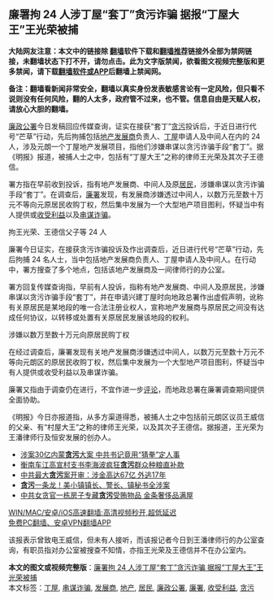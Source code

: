  <h2>廉署拘 24 人涉丁屋“套丁”贪污诈骗 据报“丁屋大王”王光荣被捕</h2> <p class="notice"><b>大陆网友注意：本文中的链接除 <a href="https://github.com/bannedbook/fanqiang" >翻墙</a>软件下载和<a href="https://github.com/killgcd/justmysocks/blob/master/README.md">翻墙推荐</a>链接外全部为禁网链接，未翻墙状态下打不开，请勿点击。此为文字版禁闻，欲看图文视频完整版和更多禁闻，请下载<a href="https://github.com/bannedbook/fanqiang">翻墙软件或APP</a>后翻墙上禁闻网。</p><p>备注：翻墙看新闻非常安全，翻墙以真实身份发表敏感言论有一定风险，但只看不说则没有任何风险，翻的人太多，政府管不过来，也不管。信息自由是天赋人权，请放心大胆的翻墙。</b></p>  <div class="entry">  <p><a href="https://www.bannedbook.org/bnews/tag/%e5%bb%89%e6%94%bf%e5%85%ac%e7%bd%b2/" class="st_tag internal_tag" rel="tag" title="标签 廉政公署 下的日志">廉政公署</a>今日发稿回应传媒查询，证实在接获“套丁”<a href="https://www.bannedbook.org/bnews/tag/%E8%B4%AA%E6%B1%A1/" class="st_tag internal_tag" rel="tag" title="标签 贪污 下的日志">贪污</a>投诉后，于近日进行代号“芒草”行动，先后拘捕包括<a href="https://www.bannedbook.org/bnews/tag/%e5%9c%b0%e4%ba%a7/" class="st_tag internal_tag" rel="tag" title="标签 地产 下的日志">地产</a><a href="https://www.bannedbook.org/bnews/tag/%E5%8F%91%E5%B1%95%E5%95%86/" class="st_tag internal_tag" rel="tag" title="标签 发展商 下的日志">发展商</a>负责人、<a href="https://www.bannedbook.org/bnews/tag/%E4%B8%81%E5%B1%8B/" class="st_tag internal_tag" rel="tag" title="标签 丁屋 下的日志">丁屋</a>申请人及中间人在内的 24 人，涉及元朗一个丁屋地产发展项目，指他们涉嫌串谋以贪污诈骗手段“套丁”。据《明报》报道，被捕人士之中，包括有“丁屋大王”之称的律师王光荣及其次子王德信。</p> <p>署方指在早前收到投诉，指有地产发展商、中间人及原<a href="https://www.bannedbook.org/bnews/tag/%E5%B1%85%E6%B0%91/" class="st_tag internal_tag" rel="tag" title="标签 居民 下的日志">居民</a>，涉嫌串谋以贪污诈骗手段“套丁”。在调查后，<a href="https://www.bannedbook.org/bnews/tag/%e5%bb%89%e7%bd%b2/" class="st_tag internal_tag" rel="tag" title="标签 廉署 下的日志">廉署</a>发现，有发展商涉嫌透过中间人，以数万元至数十万元不等向元原居民收购丁权，然后集中发展为一个大型地产项目图利，怀疑当中有人提供或<a href="https://www.bannedbook.org/bnews/tag/%E6%94%B6%E5%8F%97%E5%88%A9%E7%9B%8A/" class="st_tag internal_tag" rel="tag" title="标签 收受利益 下的日志">收受利益</a>以及<a href="https://www.bannedbook.org/bnews/tag/%E4%B8%B2%E8%B0%8B%E8%AF%88%E9%AA%97/" class="st_tag internal_tag" rel="tag" title="标签 串谋诈骗 下的日志">串谋诈骗</a>。</p>  <p>拘王光荣、王德信父子等 24 人</p> <p>廉署今日证实，在接获贪污诈骗投诉及作出调查后，近日进行代号“芒草”行动，先后拘捕 24 名人士，当中包括地产发展商负责人、丁屋申请人及中间人。在行动中，署方搜查了多个地点，包括该地产发展商及一间律师行的办公室。</p>  <p>署方回复传媒查询指，早前有人投诉，指称有地产发展商、中间人及原居民，涉嫌串谋以贪污诈骗手段“套丁”，并在申请兴建丁屋时向地政总署作出虚假声明，讹称有关原居民是某地段的唯一合法注册业权人，宣称地产发展商与原居民之间没有达成任何协议，以转移或处置有关原居民发展该地段的权利。</p> <p>涉嫌以数万至数十万元向原居民购丁权</p>  <p>在经过调查后，廉署发现有关地产发展商涉嫌透过中间人，以数万元至数十万元不等向元朗区的原居民收购丁权，然后集中发展为一个大型地产项目图利，怀疑当中有人提供或收受利益以及串谋诈骗。</p> <p>廉署又指由于调查仍在进行，不宜作进一步<span class='wp_keywordlink_affiliate'><a href="https://www.bannedbook.org/bnews/comments/" title="新闻评论" target="_blank">评论</a></span>，而地政总署在廉署调查期间提供全面协助。</p>  <p>《明报》今日亦报道指，从多方渠道得悉，被捕人士之中包括前元朗区议员王威信的父亲、有“村屋大王”之称的律师王光荣，以及其次子王德信。据报道，王光荣为王潘律师行及恒安发展的创办人。</p> <ul class='op-related-articles' title='相关阅读'> <li><a href='https://www.bannedbook.org/bnews/cnnews/20210301/1496254.html' target='_blank'>涉案30亿内蒙<b>贪污</b>大案 中共书记竟用“猜拳”定人事</a></li> <li><a href='https://www.bannedbook.org/bnews/baitai/20210228/1495633.html' target='_blank'>衡南车江高宣村支书李海波疯狂<b>贪污</b>群众种粮直补款</a></li> <li><a href='https://www.bannedbook.org/bnews/headline/20210227/1494921.html' target='_blank'>中共最大<b>贪污</b>案开审：涉金高达67亿 外逃17年</a></li> <li><a href='https://www.bannedbook.org/bnews/cnnews/20210215/1487817.html' target='_blank'><b>贪污</b>一条龙！美小镇镇长、警长、镇秘书全涉案</a></li> <li><a href='https://www.bannedbook.org/bnews/cbnews/20210213/1486822.html' target='_blank'>中共女贪官一栋房子专藏<b>贪污</b>受贿物品 金条奢侈品满屋</a></li> </ul> <p class="texttj"> <a href="https://github.com/bannedbook/fanqiang/wiki/V2ray%E6%9C%BA%E5%9C%BA" target="_blank">WIN/MAC/安卓/iOS高速翻墙:高清视频秒开,超低延迟</a><br/> <a href="https://github.com/bannedbook/fanqiang/wiki/%E7%A6%81%E9%97%BB%E7%BD%91%E5%AE%89%E5%8D%93%E7%BF%BB%E5%A2%99%E6%96%B0%E9%97%BBAPP" target="_blank">免费PC翻墙、安卓VPN翻墙APP</a></p><p>该报表示曾致电王威信，但未有人接听，而该报记者今日到王潘律师行的办公室查询，有职员指对办公室被搜查不知情，亦指王光荣及王德信并不在办公室内。</p><a name='sharetosocial'></a>       <div><b>本文的图文或视频完整版</b>：<a href='https://www.bannedbook.org/bnews/comments/20210313/1503795.html'>廉署拘 24 人涉丁屋“套丁”贪污诈骗 据报“丁屋大王”王光荣被捕</a></div>  </div><!--END ENTRY--> <div class="postfooter"> <div>本文标签：<a href="https://www.bannedbook.org/bnews/tag/%E4%B8%81%E5%B1%8B/" rel="tag">丁屋</a>, <a href="https://www.bannedbook.org/bnews/tag/%E4%B8%B2%E8%B0%8B%E8%AF%88%E9%AA%97/" rel="tag">串谋诈骗</a>, <a href="https://www.bannedbook.org/bnews/tag/%E5%8F%91%E5%B1%95%E5%95%86/" rel="tag">发展商</a>, <a href="https://www.bannedbook.org/bnews/tag/%e5%9c%b0%e4%ba%a7/" rel="tag">地产</a>, <a href="https://www.bannedbook.org/bnews/tag/%E5%B1%85%E6%B0%91/" rel="tag">居民</a>, <a href="https://www.bannedbook.org/bnews/tag/%e5%bb%89%e6%94%bf%e5%85%ac%e7%bd%b2/" rel="tag">廉政公署</a>, <a href="https://www.bannedbook.org/bnews/tag/%e5%bb%89%e7%bd%b2/" rel="tag">廉署</a>, <a href="https://www.bannedbook.org/bnews/tag/%E6%94%B6%E5%8F%97%E5%88%A9%E7%9B%8A/" rel="tag">收受利益</a>, <a href="https://www.bannedbook.org/bnews/tag/%E8%B4%AA%E6%B1%A1/" rel="tag">贪污</a></div>  </div><!--END POSTFOOTER--> 
